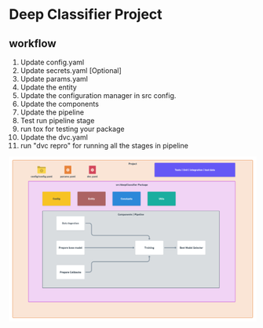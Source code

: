 # Deep Classifier Project

## workflow
1. Update config.yaml
2. Update secrets.yaml [Optional]
3. Update params.yaml
4. Update the entity
5. Update the configuration manager in src config.
6. Update the components
7. Update the pipeline
8. Test run pipeline stage
9. run tox for testing your package
10. Update the dvc.yaml
11. run "dvc repro" for running all the stages in pipeline

![img](https://github.com/Somesh140/DeepCNNClassifier/blob/main/docs/images/Data%20Ingestion@2x%20(1).png?raw=true)